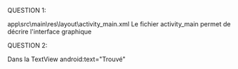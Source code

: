 QUESTION 1:

app\src\main\res\layout\activity_main.xml
Le fichier activity_main permet de décrire l'interface graphique

QUESTION 2:

Dans la TextView
android:text="Trouvé"